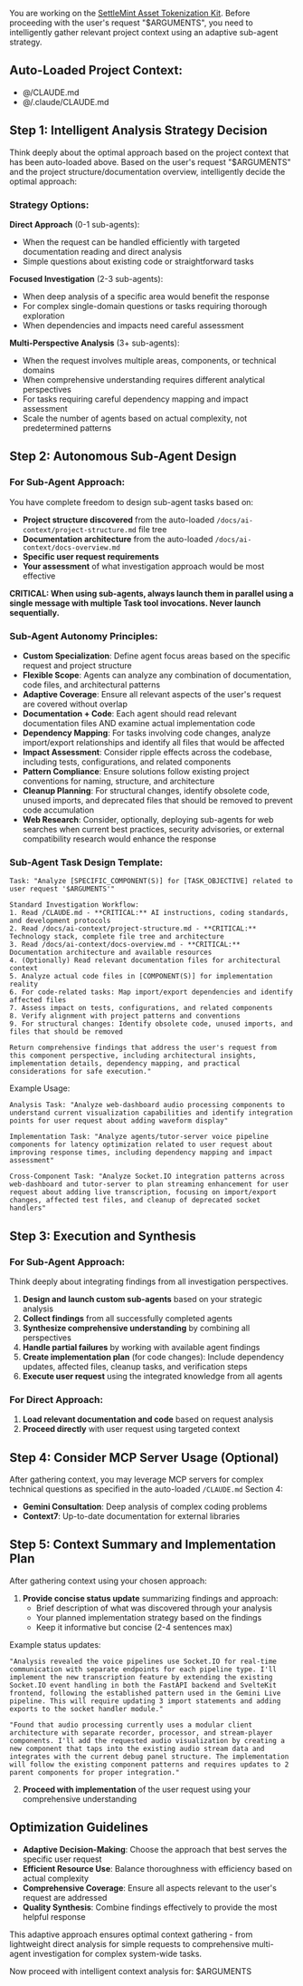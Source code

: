 You are working on the
[SettleMint Asset Tokenization Kit](https://github.com/settlemint/asset-tokenization-kit).
Before proceeding with the user's request "$ARGUMENTS", you need to
intelligently gather relevant project context using an adaptive sub-agent
strategy.

## Auto-Loaded Project Context:

- @/CLAUDE.md
- @/.claude/CLAUDE.md

## Step 1: Intelligent Analysis Strategy Decision

Think deeply about the optimal approach based on the project context that has
been auto-loaded above. Based on the user's request "$ARGUMENTS" and the project
structure/documentation overview, intelligently decide the optimal approach:

### Strategy Options:

**Direct Approach** (0-1 sub-agents):

- When the request can be handled efficiently with targeted documentation
  reading and direct analysis
- Simple questions about existing code or straightforward tasks

**Focused Investigation** (2-3 sub-agents):

- When deep analysis of a specific area would benefit the response
- For complex single-domain questions or tasks requiring thorough exploration
- When dependencies and impacts need careful assessment

**Multi-Perspective Analysis** (3+ sub-agents):

- When the request involves multiple areas, components, or technical domains
- When comprehensive understanding requires different analytical perspectives
- For tasks requiring careful dependency mapping and impact assessment
- Scale the number of agents based on actual complexity, not predetermined
  patterns

## Step 2: Autonomous Sub-Agent Design

### For Sub-Agent Approach:

You have complete freedom to design sub-agent tasks based on:

- **Project structure discovered** from the auto-loaded
  `/docs/ai-context/project-structure.md` file tree
- **Documentation architecture** from the auto-loaded
  `/docs/ai-context/docs-overview.md`
- **Specific user request requirements**
- **Your assessment** of what investigation approach would be most effective

**CRITICAL: When using sub-agents, always launch them in parallel using a single
message with multiple Task tool invocations. Never launch sequentially.**

### Sub-Agent Autonomy Principles:

- **Custom Specialization**: Define agent focus areas based on the specific
  request and project structure
- **Flexible Scope**: Agents can analyze any combination of documentation, code
  files, and architectural patterns
- **Adaptive Coverage**: Ensure all relevant aspects of the user's request are
  covered without overlap
- **Documentation + Code**: Each agent should read relevant documentation files
  AND examine actual implementation code
- **Dependency Mapping**: For tasks involving code changes, analyze
  import/export relationships and identify all files that would be affected
- **Impact Assessment**: Consider ripple effects across the codebase, including
  tests, configurations, and related components
- **Pattern Compliance**: Ensure solutions follow existing project conventions
  for naming, structure, and architecture
- **Cleanup Planning**: For structural changes, identify obsolete code, unused
  imports, and deprecated files that should be removed to prevent code
  accumulation
- **Web Research**: Consider, optionally, deploying sub-agents for web searches
  when current best practices, security advisories, or external compatibility
  research would enhance the response

### Sub-Agent Task Design Template:

```
Task: "Analyze [SPECIFIC_COMPONENT(S)] for [TASK_OBJECTIVE] related to user request '$ARGUMENTS'"

Standard Investigation Workflow:
1. Read /CLAUDE.md - **CRITICAL:** AI instructions, coding standards, and development protocols
2. Read /docs/ai-context/project-structure.md - **CRITICAL:** Technology stack, complete file tree and architecture
3. Read /docs/ai-context/docs-overview.md - **CRITICAL:** Documentation architecture and available resources
4. (Optionally) Read relevant documentation files for architectural context
5. Analyze actual code files in [COMPONENT(S)] for implementation reality
6. For code-related tasks: Map import/export dependencies and identify affected files
7. Assess impact on tests, configurations, and related components
8. Verify alignment with project patterns and conventions
9. For structural changes: Identify obsolete code, unused imports, and files that should be removed

Return comprehensive findings that address the user's request from this component perspective, including architectural insights, implementation details, dependency mapping, and practical considerations for safe execution."
```

Example Usage:

```
Analysis Task: "Analyze web-dashboard audio processing components to understand current visualization capabilities and identify integration points for user request about adding waveform display"

Implementation Task: "Analyze agents/tutor-server voice pipeline components for latency optimization related to user request about improving response times, including dependency mapping and impact assessment"

Cross-Component Task: "Analyze Socket.IO integration patterns across web-dashboard and tutor-server to plan streaming enhancement for user request about adding live transcription, focusing on import/export changes, affected test files, and cleanup of deprecated socket handlers"
```

## Step 3: Execution and Synthesis

### For Sub-Agent Approach:

Think deeply about integrating findings from all investigation perspectives.

1. **Design and launch custom sub-agents** based on your strategic analysis
2. **Collect findings** from all successfully completed agents
3. **Synthesize comprehensive understanding** by combining all perspectives
4. **Handle partial failures** by working with available agent findings
5. **Create implementation plan** (for code changes): Include dependency
   updates, affected files, cleanup tasks, and verification steps
6. **Execute user request** using the integrated knowledge from all agents

### For Direct Approach:

1. **Load relevant documentation and code** based on request analysis
2. **Proceed directly** with user request using targeted context

## Step 4: Consider MCP Server Usage (Optional)

After gathering context, you may leverage MCP servers for complex technical
questions as specified in the auto-loaded `/CLAUDE.md` Section 4:

- **Gemini Consultation**: Deep analysis of complex coding problems
- **Context7**: Up-to-date documentation for external libraries

## Step 5: Context Summary and Implementation Plan

After gathering context using your chosen approach:

1. **Provide concise status update** summarizing findings and approach:
   - Brief description of what was discovered through your analysis
   - Your planned implementation strategy based on the findings
   - Keep it informative but concise (2-4 sentences max)

Example status updates:

```
"Analysis revealed the voice pipelines use Socket.IO for real-time communication with separate endpoints for each pipeline type. I'll implement the new transcription feature by extending the existing Socket.IO event handling in both the FastAPI backend and SvelteKit frontend, following the established pattern used in the Gemini Live pipeline. This will require updating 3 import statements and adding exports to the socket handler module."

"Found that audio processing currently uses a modular client architecture with separate recorder, processor, and stream-player components. I'll add the requested audio visualization by creating a new component that taps into the existing audio stream data and integrates with the current debug panel structure. The implementation will follow the existing component patterns and requires updates to 2 parent components for proper integration."
```

2. **Proceed with implementation** of the user request using your comprehensive
   understanding

## Optimization Guidelines

- **Adaptive Decision-Making**: Choose the approach that best serves the
  specific user request
- **Efficient Resource Use**: Balance thoroughness with efficiency based on
  actual complexity
- **Comprehensive Coverage**: Ensure all aspects relevant to the user's request
  are addressed
- **Quality Synthesis**: Combine findings effectively to provide the most
  helpful response

This adaptive approach ensures optimal context gathering - from lightweight
direct analysis for simple requests to comprehensive multi-agent investigation
for complex system-wide tasks.

Now proceed with intelligent context analysis for: $ARGUMENTS
